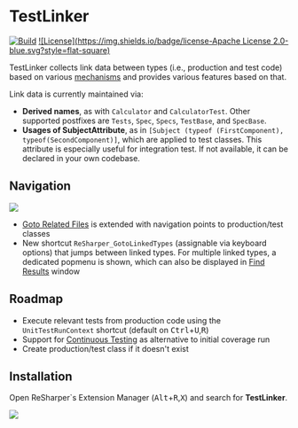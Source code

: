 # TestLinker

[![Build](https://img.shields.io/teamcity/codebetter/Testlinker_Ci.svg?label=master&style=flat-square)](http://teamcity.codebetter.com/project.html?projectId=TestLinker)
[![License](https://img.shields.io/badge/license-Apache License 2.0-blue.svg?style=flat-square)](https://github.com/matkoch/TestLinker/blob/master/LICENSE)

TestLinker collects link data between types (i.e., production and test code) based on various [mechanisms](https://github.com/matkoch/TestLinker/blob/master/src/TestLinker/LinkedTypesProvider) and provides various features based on that.

Link data is currently maintained via:
- **Derived names**, as with `Calculator` and `CalculatorTest`. Other supported postfixes are `Tests`, `Spec`, `Specs`, `TestBase`, and `SpecBase`.
- **Usages of SubjectAttribute**, as in `[Subject (typeof (FirstComponent), typeof(SecondComponent)]`, which are applied to test classes. This attribute is especially useful for integration test. If not available, it can be declared in your own codebase.

## Navigation

<img src=https://raw.githubusercontent.com/matkoch/TestLinker/master/misc/Demo.gif />

- [Goto Related Files](https://www.jetbrains.com/help/resharper/2016.1/Navigation_and_Search__Go_to_Related_Files.html) is extended with navigation points to production/test classes
- New shortcut `ReSharper_GotoLinkedTypes` (assignable via keyboard options) that jumps between linked types. For multiple linked types, a dedicated popmenu is shown, which can also be displayed in [Find Results](https://www.jetbrains.com/help/resharper/2016.1/Reference__Windows__Find_Results_Window.html) window

## Roadmap

- Execute relevant tests from production code using the `UnitTestRunContext` shortcut (default on <kbd>Ctrl</kbd>+<kbd>U</kbd>,<kbd>R</kbd>)
- Support for [Continuous Testing](https://blog.jetbrains.com/dotnet/2015/11/19/continuous-testing-in-dotcover-and-resharper-ultimate/) as alternative to initial coverage run
- Create production/test class if it doesn't exist

## Installation

Open ReSharper`s Extension Manager (<kbd>Alt</kbd>+<kbd>R</kbd>,<kbd>X</kbd>) and search for **TestLinker**.

<img src=https://raw.githubusercontent.com/matkoch/TestLinker/master/misc/ExtensionManager.png />
